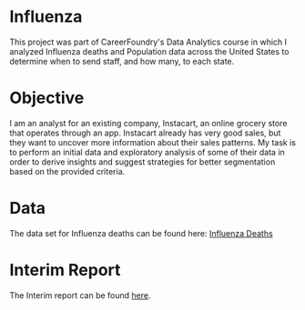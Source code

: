 # Influenza
This project was part of CareerFoundry's Data Analytics course in which I analyzed Influenza deaths and Population data across the United States to determine when to send staff, and how many, to each state.
# Objective 
I am an analyst for an existing company, Instacart, an online grocery store that operates through an app. Instacart already has very good sales, but they want to uncover more information about their sales patterns. My task is to perform an initial data and exploratory analysis of some of their data in order to derive insights and suggest strategies for better segmentation based on the provided criteria.
# Data
The data set for Influenza deaths can be found here: [Influenza Deaths](https://docs.google.com/spreadsheets/d/1jShZ7QDUpV-5h_md6ZKrY87d-FZEuwW_/edit?usp=share_link&ouid=102152495986573621475&rtpof=true&sd=true)
# Interim Report 
The Interim report can be found [here](https://drive.google.com/file/d/1MthN_SpF9OMaCF8LtxRFMxjs_7Lniure/view?usp=share_link).
